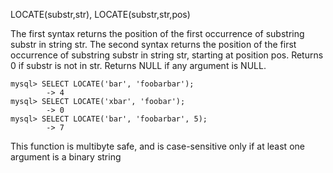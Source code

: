 LOCATE(substr,str), LOCATE(substr,str,pos)

The first syntax returns the position of the first occurrence of substring substr in string str. The second syntax returns the position of the first occurrence of substring substr in string str, starting at position pos. Returns 0 if substr is not in str. Returns NULL if any argument is NULL.

```
mysql> SELECT LOCATE('bar', 'foobarbar');
        -> 4
mysql> SELECT LOCATE('xbar', 'foobar');
        -> 0
mysql> SELECT LOCATE('bar', 'foobarbar', 5);
        -> 7
```

This function is multibyte safe, and is case-sensitive only if at least one argument is a binary string

